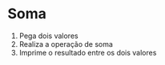 # Soma

1. Pega dois valores
2. Realiza a operação de soma
3. Imprime o resultado entre os dois valores
